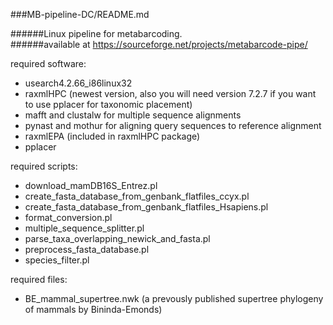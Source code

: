 ###MB-pipeline-DC/README.md

######Linux pipeline for metabarcoding.  
######available at https://sourceforge.net/projects/metabarcode-pipe/

required software:
* usearch4.2.66_i86linux32
* raxmlHPC (newest version, also you will need version 7.2.7 if you want to use pplacer for taxonomic placement)
* mafft and clustalw for multiple sequence alignments
* pynast and mothur for aligning query sequences to reference alignment
* raxmlEPA (included in raxmlHPC package)
* pplacer

required scripts:  
* download_mamDB16S_Entrez.pl
* create_fasta_database_from_genbank_flatfiles_ccyx.pl
* create_fasta_database_from_genbank_flatfiles_Hsapiens.pl
* format_conversion.pl
* multiple_sequence_splitter.pl
* parse_taxa_overlapping_newick_and_fasta.pl
* preprocess_fasta_database.pl
* species_filter.pl

required files:  
* BE_mammal_supertree.nwk (a prevously published supertree phylogeny of mammals by Bininda-Emonds)

